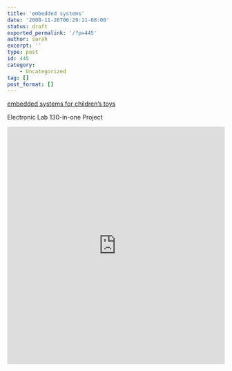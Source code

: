 ```yaml
---
title: 'embedded systems'
date: '2008-11-26T06:29:11-08:00'
status: draft
exported_permalink: '/?p=445'
author: sarah
excerpt: ''
type: post
id: 445
category:
    - Uncategorized
tag: []
post_format: []
---
```

[embedded systems for children’s toys](http://www.embedded.com/story/OEG20010221S0034)

Electronic Lab 130-in-one Project  
<iframe allowfullscreen="" frameborder="0" height="550" loading="lazy" src="https://read.amazon.com/kp/card?preview=inline&linkCode=kpd&ref_=k4w_oembed_DUduzvdXY3hCaI&asin=B00005K2SY&tag=kpembed-20" style="max-width:100%" title="Electronic Lab 130-in-one Project" type="text/html" width="770"></iframe>